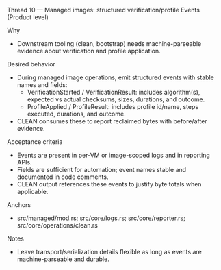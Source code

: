 Thread 10 — Managed images: structured verification/profile Events (Product level)

Why
- Downstream tooling (clean, bootstrap) needs machine-parseable evidence about verification and profile application.

Desired behavior
- During managed image operations, emit structured events with stable names and fields:
  - VerificationStarted / VerificationResult: includes algorithm(s), expected vs actual checksums, sizes, durations, and outcome.
  - ProfileApplied / ProfileResult: includes profile id/name, steps executed, durations, and outcome.
- CLEAN consumes these to report reclaimed bytes with before/after evidence.

Acceptance criteria
- Events are present in per-VM or image-scoped logs and in reporting APIs.
- Fields are sufficient for automation; event names stable and documented in code comments.
- CLEAN output references these events to justify byte totals when applicable.

Anchors
- src/managed/mod.rs; src/core/logs.rs; src/core/reporter.rs; src/core/operations/clean.rs

Notes
- Leave transport/serialization details flexible as long as events are machine-parseable and durable.